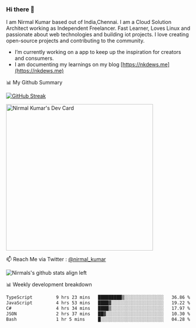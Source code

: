 ### Hi there 👋

 I am Nirmal Kumar based out of India,Chennai. I am a Cloud Solution Architect working as Independent Freelancer. Fast Learner, Loves Linux and passionate about web technologies and building iot projects. I love creating open-source projects and contributing to the community.

- I’m currently working on a app to keep up the inspiration for creators and consumers.
- I am documenting my learnings on my blog [https://nkdews.me](https://nkdews.me)


📊 My Github Summary

[![GitHub Streak](https://github-readme-streak-stats.herokuapp.com?user=nk-gears&theme=dark&hide_border=true&date_format=M%20j%5B%2C%20Y%5D)](https://git.io/streak-stats)

<a href="https://app.daily.dev/nirmal_kumar"><img src="https://api.daily.dev/devcards/a16cfcf02d384b16b41de71ce4d1d811.png?r=8ve" width="400" alt="Nirmal Kumar's Dev Card"/></a>

📫 Reach Me via  Twitter : [@nirmal_kumar](https://twitter.com/nirmal_kumar)

![Nirmals's github stats align left](https://github-readme-stats.vercel.app/api?username=nk-gears&show_icons=true)


📊 Weekly development breakdown

<!--START_SECTION:waka-->

```txt
TypeScript         9 hrs 23 mins   █████████▒░░░░░░░░░░░░░░░   36.86 %
JavaScript         4 hrs 53 mins   ████▓░░░░░░░░░░░░░░░░░░░░   19.22 %
C#                 4 hrs 34 mins   ████▒░░░░░░░░░░░░░░░░░░░░   17.97 %
JSON               2 hrs 37 mins   ██▓░░░░░░░░░░░░░░░░░░░░░░   10.30 %
Bash               1 hr 5 mins     █░░░░░░░░░░░░░░░░░░░░░░░░   04.28 %
```

<!--END_SECTION:waka-->


